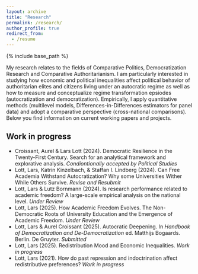 ```yaml
---
layout: archive
title: "Research"
permalink: /research/
author_profile: true
redirect_from:
  - /resume
---
```


{% include base_path %}

My research relates to the fields of Comparative Politics, Democratization Research and Comparative Authoritarianism. I am particularly interested in studying how economic and political inequalities affect political behavior of authoritarian elites and citizens living under an autocratic regime as well as how to measure and conceptualize regime transformation epsiodes (autocratization and democratization). Empirically, I apply quantitative methods (multilevel models, Differences-in-Differences estimators for panel data) and adopt a comparative perspective (cross-national comparisons). Below you find information on current working papers and projects.  

Work in progress
------

*  Croissant, Aurel & Lars Lott (2024). Democratic Resilience in the Twenty-First Century. Search for an analytical framework and explorative analysis. *Condiontionally accepted by Political Studies*
*  Lott, Lars, Katrin Kinzelbach, & Staffan I. Lindberg (2024). Can Free Academia Withstand Autocratization? Why some Universities Wither While Others Survive. *Revise and Resubmit*
*  Lott, Lars & Lutz Bornmann (2024). Is research performance related to academic freedom? A large-scale empirical analysis on the national level. *Under Review*
*  Lott, Lars (2025). How Academic Freedom Evolves. The Non-Democratic Roots of University Education and the Emergence of Academic Freedom. *Under Review*
*  Lott, Lars & Aurel Croissant (2025). Autocratic Deepening. In *Handbook of Democratization and De-Democratization* ed. Matthijs Bogaards. Berlin. De Gruyter. *Submitted*
*  Lott, Lars (2025). Redistribution Mood and Economic Inequalities. *Work in progress*
*  Lott, Lars (2021). How do past repression and indoctrination affect redistributive preferences? *Work in progress*









